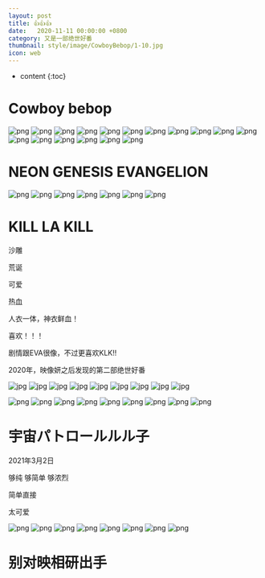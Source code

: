 ```yaml
---
layout: post
title: 👍👍👍
date:   2020-11-11 00:00:00 +0800
category: 又是一部绝世好番
thumbnail: style/image/CowboyBebop/1-10.jpg
icon: web
---
```




* content
{:toc}


<script>
 window.onload=()=>{
         $(".post-content").css("color", "#ffffff")
    $(".post-content").css("background", "#000000")
 }
</script>


# Cowboy bebop


![png](/myPage/style/image/CowboyBebop/1-1.jpg)
![png](/myPage/style/image/CowboyBebop/1-10.jpg)
![png](/myPage/style/image/CowboyBebop/1-11.jpg)
![png](/myPage/style/image/CowboyBebop/1-12.jpg)
![png](/myPage/style/image/CowboyBebop/1-13.jpg)
![png](/myPage/style/image/CowboyBebop/1-14.jpg)
![png](/myPage/style/image/CowboyBebop/1-15.jpg)
![png](/myPage/style/image/CowboyBebop/1-16.jpg)
![png](/myPage/style/image/CowboyBebop/1-17.jpg)
![png](/myPage/style/image/CowboyBebop/1-2.jpg)
![png](/myPage/style/image/CowboyBebop/1-3.jpg)
![png](/myPage/style/image/CowboyBebop/1-4.jpg)
![png](/myPage/style/image/CowboyBebop/1-5.jpg)
![png](/myPage/style/image/CowboyBebop/1-6.jpg)
![png](/myPage/style/image/CowboyBebop/1-7.jpg)
![png](/myPage/style/image/CowboyBebop/1-8.jpg)
![png](/myPage/style/image/CowboyBebop/1-9.jpg)









# NEON GENESIS EVANGELION






![png](/myPage/style/image/EVA/1-1.jpg)
![png](/myPage/style/image/EVA/1-2.jpg)
![png](/myPage/style/image/EVA/1-3.jpg)
![png](/myPage/style/image/EVA/1-4.jpg)
![png](/myPage/style/image/EVA/1-5.jpg)
![png](/myPage/style/image/EVA/1-6.jpg)
![png](/myPage/style/image/EVA/1-7.jpg)






# KILL LA KILL 



沙雕

荒诞

可爱

热血

人衣一体，神衣鲜血！

喜欢！！！ 


剧情跟EVA很像，不过更喜欢KLK!!  


2020年，映像妍之后发现的第二部绝世好番


![jpg](\myPage\style\image\KILL_LA_KILL\1-1.jpg)
![jpg](\myPage\style\image\KILL_LA_KILL\1-2.jpg)
![jpg](\myPage\style\image\KILL_LA_KILL\1-3.jpg)
![jpg](\myPage\style\image\KILL_LA_KILL\1-4.jpg)
![jpg](\myPage\style\image\KILL_LA_KILL\1-5.jpg)
![jpg](\myPage\style\image\KILL_LA_KILL\1-6.jpg)
![jpg](\myPage\style\image\KILL_LA_KILL\1-7.jpg)
![jpg](\myPage\style\image\KILL_LA_KILL\1-8.jpg)
![jpg](\myPage\style\image\KILL_LA_KILL\1-9.jpg)


![png](\myPage\style\image\KILL_LA_KILL\1-1.png)
![png](\myPage\style\image\KILL_LA_KILL\1-2.png)
![png](\myPage\style\image\KILL_LA_KILL\1-3.png)
![png](\myPage\style\image\KILL_LA_KILL\1-4.png)
![png](\myPage\style\image\KILL_LA_KILL\1-5.png)
![png](\myPage\style\image\KILL_LA_KILL\1-6.png)
![png](\myPage\style\image\KILL_LA_KILL\1-7.png)
![png](\myPage\style\image\KILL_LA_KILL\1-8.png)
![png](\myPage\style\image\KILL_LA_KILL\1-9.png)



# 宇宙パトロールルル子

2021年3月2日

够纯 够简单 够浓烈  

简单直接

太可爱


![png](\myPage\style\image\luluco/1463717011_1_10_9722e1161c9e208d73eafd4a157694f4.jpg)
 ![png](\myPage\style\image\luluco/1466158288_2_10_6a5da7ec1b9f22d2bd4b7bc18cdb55e4.jpg)
 ![png](\myPage\style\image\luluco/20885002_1_d2.jpg)
 ![png](\myPage\style\image\luluco/20885003_1_d2.jpg)
 ![png](\myPage\style\image\luluco/710649.jpg)
 ![png](\myPage\style\image\luluco/936ebb83.jpg)
 ![png](\myPage\style\image\luluco/OIP.jpg)
 ![png](\myPage\style\image\luluco/下载.jpg)





# 别对映相研出手











